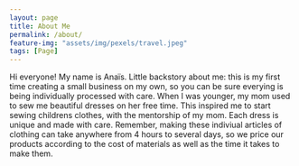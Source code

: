 ```yaml
---
layout: page
title: About Me
permalink: /about/
feature-img: "assets/img/pexels/travel.jpeg"
tags: [Page]
---
```


Hi everyone! My name is Anaïs. Little backstory about me: this is my first time creating a small business on my own, so you can be sure everying is being individually processed with care. When I was younger, my mom used to sew me beautiful dresses on her free time. This inspired me to start sewing childrens clothes, with the mentorship of my mom. Each dress is unique and made with care. Remember, making these indiviual articles of clothing can take anywhere from 4 hours to several days, so we price our products according to the cost of materials as well as the time it takes to make them. 
 
